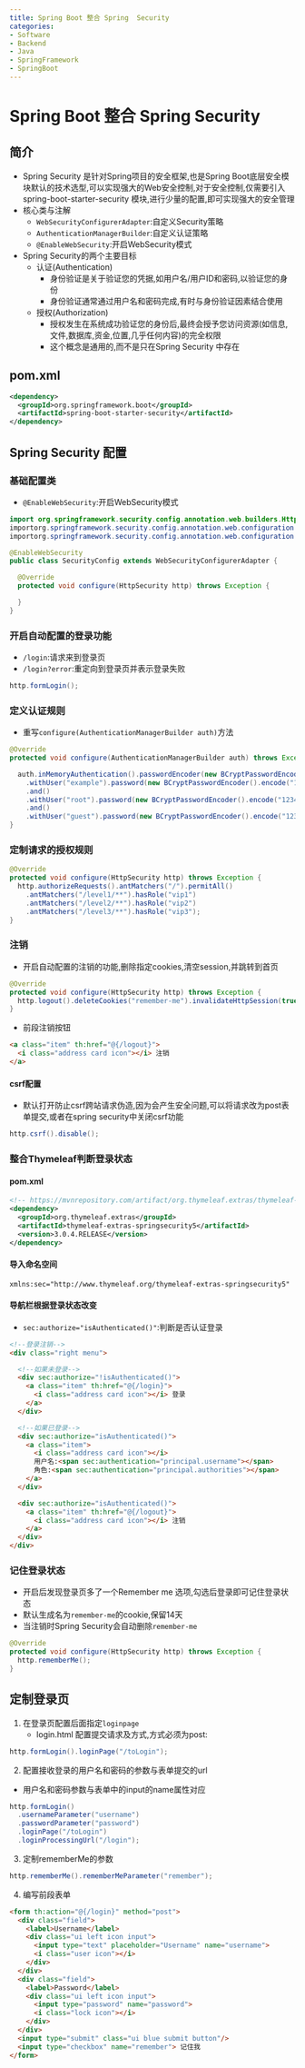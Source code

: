 ```yaml
---
title: Spring Boot 整合 Spring  Security
categories:
- Software
- Backend
- Java
- SpringFramework
- SpringBoot
---
```

# Spring Boot 整合 Spring  Security

## 简介

- Spring Security 是针对Spring项目的安全框架,也是Spring Boot底层安全模块默认的技术选型,可以实现强大的Web安全控制,对于安全控制,仅需要引入 spring-boot-starter-security 模块,进行少量的配置,即可实现强大的安全管理
- 核心类与注解
    - `WebSecurityConfigurerAdapter`:自定义Security策略
    - `AuthenticationManagerBuilder`:自定义认证策略
    - `@EnableWebSecurity`:开启WebSecurity模式
- Spring Security的两个主要目标
    - 认证(Authentication)
        - 身份验证是关于验证您的凭据,如用户名/用户ID和密码,以验证您的身份
        - 身份验证通常通过用户名和密码完成,有时与身份验证因素结合使用
    - 授权(Authorization)
        - 授权发生在系统成功验证您的身份后,最终会授予您访问资源(如信息,文件,数据库,资金,位置,几乎任何内容)的完全权限
        - 这个概念是通用的,而不是只在Spring Security 中存在

## pom.xml

```xml
<dependency>
  <groupId>org.springframework.boot</groupId>
  <artifactId>spring-boot-starter-security</artifactId>
</dependency>
```

## Spring Security 配置

### 基础配置类

- `@EnableWebSecurity`:开启WebSecurity模式

```java
import org.springframework.security.config.annotation.web.builders.HttpSecurity;
importorg.springframework.security.config.annotation.web.configuration.EnableWebSecurity;
importorg.springframework.security.config.annotation.web.configuration.WebSecurityConfigurerAdapter;

@EnableWebSecurity
public class SecurityConfig extends WebSecurityConfigurerAdapter {

  @Override
  protected void configure(HttpSecurity http) throws Exception {

  }
}
```

### 开启自动配置的登录功能

- `/login`:请求来到登录页
- `/login?error`:重定向到登录页并表示登录失败

```java
http.formLogin();
```

### 定义认证规则

- 重写`configure(AuthenticationManagerBuilder auth)`方法

```java
@Override
protected void configure(AuthenticationManagerBuilder auth) throws Exception {

  auth.inMemoryAuthentication().passwordEncoder(new BCryptPasswordEncoder())
    .withUser("example").password(new BCryptPasswordEncoder().encode("123456")).roles("vip2","vip3")
    .and()
    .withUser("root").password(new BCryptPasswordEncoder().encode("123456")).roles("vip1","vip2","vip3")
    .and()
    .withUser("guest").password(new BCryptPasswordEncoder().encode("123456")).roles("vip1","vip2");
}
```

### 定制请求的授权规则

```java
@Override
protected void configure(HttpSecurity http) throws Exception {
  http.authorizeRequests().antMatchers("/").permitAll()
    .antMatchers("/level1/**").hasRole("vip1")
    .antMatchers("/level2/**").hasRole("vip2")
    .antMatchers("/level3/**").hasRole("vip3");
}
```

### 注销

- 开启自动配置的注销的功能,删除指定cookies,清空session,并跳转到首页

```java
@Override
protected void configure(HttpSecurity http) throws Exception {
  http.logout().deleteCookies("remember-me").invalidateHttpSession(true).logoutSuccessUrl("/");
}
```

- 前段注销按钮

```html
<a class="item" th:href="@{/logout}">
  <i class="address card icon"></i> 注销
</a>
```

#### csrf配置

- 默认打开防止csrf跨站请求伪造,因为会产生安全问题,可以将请求改为post表单提交,或者在spring security中关闭csrf功能

```java
http.csrf().disable();
```

### 整合Thymeleaf判断登录状态

#### pom.xml

```xml
<!-- https://mvnrepository.com/artifact/org.thymeleaf.extras/thymeleaf-extras-springsecurity4 -->
<dependency>
  <groupId>org.thymeleaf.extras</groupId>
  <artifactId>thymeleaf-extras-springsecurity5</artifactId>
  <version>3.0.4.RELEASE</version>
</dependency>
```

#### 导入命名空间

```
xmlns:sec="http://www.thymeleaf.org/thymeleaf-extras-springsecurity5"
```

#### 导航栏根据登录状态改变

- `sec:authorize="isAuthenticated()"`:判断是否认证登录

```html
<!--登录注销-->
<div class="right menu">

  <!--如果未登录-->
  <div sec:authorize="!isAuthenticated()">
    <a class="item" th:href="@{/login}">
      <i class="address card icon"></i> 登录
    </a>
  </div>

  <!--如果已登录-->
  <div sec:authorize="isAuthenticated()">
    <a class="item">
      <i class="address card icon"></i>
      用户名:<span sec:authentication="principal.username"></span>
      角色:<span sec:authentication="principal.authorities"></span>
    </a>
  </div>

  <div sec:authorize="isAuthenticated()">
    <a class="item" th:href="@{/logout}">
      <i class="address card icon"></i> 注销
    </a>
  </div>
</div>
```

### 记住登录状态

- 开启后发现登录页多了一个Remember me 选项,勾选后登录即可记住登录状态
- 默认生成名为`remember-me`的cookie,保留14天
- 当注销时Spring Security会自动删除`remember-me`

```java
@Override
protected void configure(HttpSecurity http) throws Exception {
  http.rememberMe();
}
```

## 定制登录页

1. 在登录页配置后面指定`loginpage`
    - login.html 配置提交请求及方式,方式必须为post:

```java
http.formLogin().loginPage("/toLogin");
```

2. 配置接收登录的用户名和密码的参数与表单提交的url

- 用户名和密码参数与表单中的input的name属性对应

```java
http.formLogin()
  .usernameParameter("username")
  .passwordParameter("password")
  .loginPage("/toLogin")
  .loginProcessingUrl("/login");
```

3. 定制rememberMe的参数

```java
http.rememberMe().rememberMeParameter("remember");
```

4. 编写前段表单

```html
<form th:action="@{/login}" method="post">
  <div class="field">
    <label>Username</label>
    <div class="ui left icon input">
      <input type="text" placeholder="Username" name="username">
      <i class="user icon"></i>
    </div>
  </div>
  <div class="field">
    <label>Password</label>
    <div class="ui left icon input">
      <input type="password" name="password">
      <i class="lock icon"></i>
    </div>
  </div>
  <input type="submit" class="ui blue submit button"/>
  <input type="checkbox" name="remember"> 记住我
</form>
```

